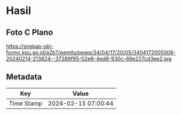 # Hasil

## Foto C Plano

https://sirekap-obj-formc.kpu.go.id/a2b7/pemilu/ppwp/34/04/17/20/05/3404172005008-20240214-213824--37289f95-02e6-4ed8-930c-69e227cd3ee2.jpg


## Metadata

| Key        | Value               |
| ---------- | ------------------- |
| Time Stamp | 2024-02-15 07:00:44 |



